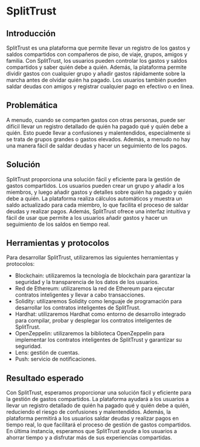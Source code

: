 # SplitTrust

## Introducción
SplitTrust es una plataforma que permite llevar un registro de los gastos y saldos compartidos con compañeros de piso, de viaje, grupos, amigos y familia. Con SplitTrust, los usuarios pueden controlar los gastos y saldos compartidos y saber quién debe a quién. Además, la plataforma permite dividir gastos con cualquier grupo y añadir gastos rápidamente sobre la marcha antes de olvidar quién ha pagado. Los usuarios también pueden saldar deudas con amigos y registrar cualquier pago en efectivo o en línea.

## Problemática
A menudo, cuando se comparten gastos con otras personas, puede ser difícil llevar un registro detallado de quién ha pagado qué y quién debe a quién. Esto puede llevar a confusiones y malentendidos, especialmente si se trata de grupos grandes o gastos elevados. Además, a menudo no hay una manera fácil de saldar deudas y hacer un seguimiento de los pagos.

## Solución
SplitTrust proporciona una solución fácil y eficiente para la gestión de gastos compartidos. Los usuarios pueden crear un grupo y añadir a los miembros, y luego añadir gastos y detalles sobre quién ha pagado y quién debe a quién. La plataforma realiza cálculos automáticos y muestra un saldo actualizado para cada miembro, lo que facilita el proceso de saldar deudas y realizar pagos. Además, SplitTrust ofrece una interfaz intuitiva y fácil de usar que permite a los usuarios añadir gastos y hacer un seguimiento de los saldos en tiempo real.

## Herramientas y protocolos
Para desarrollar SplitTrust, utilizaremos las siguientes herramientas y protocolos:

- Blockchain: utilizaremos la tecnología de blockchain para garantizar la seguridad y la transparencia de los datos de los usuarios.
- Red de Ethereum: utilizaremos la red de Ethereum para ejecutar contratos inteligentes y llevar a cabo transacciones.
- Solidity: utilizaremos Solidity como lenguaje de programación para desarrollar los contratos inteligentes de SplitTrust.
- Hardhat: utilizaremos Hardhat como entorno de desarrollo integrado para compilar, probar y desplegar los contratos inteligentes de SplitTrust.
- OpenZeppelin: utilizaremos la biblioteca OpenZeppelin para implementar los contratos inteligentes de SplitTrust y garantizar su seguridad.
- Lens: gestión de cuentas.
- Push: servicio de notificaciones.

## Resultado esperado
Con SplitTrust, esperamos proporcionar una solución fácil y eficiente para la gestión de gastos compartidos. La plataforma ayudará a los usuarios a llevar un registro detallado de quién ha pagado qué y quién debe a quién, reduciendo el riesgo de confusiones y malentendidos. Además, la plataforma permitirá a los usuarios saldar deudas y realizar pagos en tiempo real, lo que facilitará el proceso de gestión de gastos compartidos. En última instancia, esperamos que SplitTrust ayude a los usuarios a ahorrar tiempo y a disfrutar más de sus experiencias compartidas.
